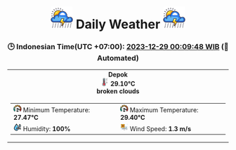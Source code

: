# <h1 align=center><img height=50 src=images/cloud.png> Daily Weather <img height=50 src=images/cloud.png></h1>
<h3 align=center>🕒 Indonesian Time(UTC +07:00): <u>2023-12-29 00:09:48 WIB</u> (🤖Automated)</h3>

<table align=center>
<tr>
<td align=center><b>Depok</b><br><img src=images/thermometer.png height=18> <b>29.10°C</b><br><b>broken clouds</b></td>
</tr>
<td>
<table>
<tr>
<td><img src=images/fast.png height=18> Minimum Temperature: <b>27.47°C</b></td>
<td><img src=images/fast.png height=18> Maximum Temperature: <b>29.40°C</b></td>
</tr>
<tr>
<td><img src=images/humidity.png height=18> Humidity: <b>100%</b></td>
<td><img src=images/air-flow.png height=18> Wind Speed: <b>1.3 m/s</b></td>
</tr>
</table>
</table>
